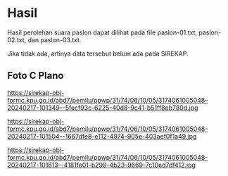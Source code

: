 # Hasil

Hasil perolehan suara paslon dapat dilihat pada file paslon-01.txt, paslon-02.txt, dan paslon-03.txt.

Jika tidak ada, artinya data tersebut belum ada pada SIREKAP.

## Foto C Plano

https://sirekap-obj-formc.kpu.go.id/abd7/pemilu/ppwp/31/74/06/10/05/3174061005048-20240217-101349--5fecf93c-6225-40d8-9c41-b51ff8eb780d.jpg

https://sirekap-obj-formc.kpu.go.id/abd7/pemilu/ppwp/31/74/06/10/05/3174061005048-20240217-101504--1667dfe8-e112-4974-905e-403aef0f1a49.jpg

https://sirekap-obj-formc.kpu.go.id/abd7/pemilu/ppwp/31/74/06/10/05/3174061005048-20240217-101613--4181fe01-b299-4b23-9669-7c10ed7df412.jpg
